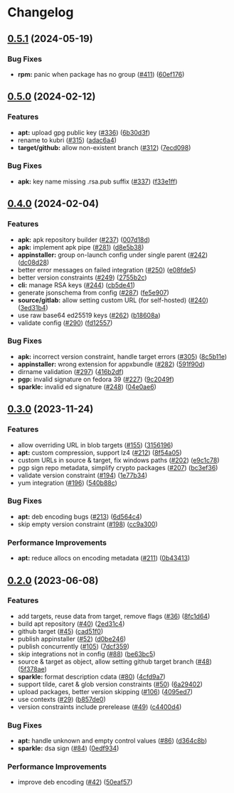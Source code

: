 # Changelog

## [0.5.1](https://github.com/kubri/kubri/compare/v0.5.0...v0.5.1) (2024-05-19)


### Bug Fixes

* **rpm:** panic when package has no group ([#411](https://github.com/kubri/kubri/issues/411)) ([60ef176](https://github.com/kubri/kubri/commit/60ef176a29406812744179c4000fb106af9ca29c))

## [0.5.0](https://github.com/kubri/kubri/compare/v0.4.0...v0.5.0) (2024-02-12)


### Features

* **apt:** upload gpg public key ([#336](https://github.com/kubri/kubri/issues/336)) ([6b30d3f](https://github.com/kubri/kubri/commit/6b30d3f53cd6756d9917f803461645e157f1aa55))
* rename to kubri ([#315](https://github.com/kubri/kubri/issues/315)) ([adac6a4](https://github.com/kubri/kubri/commit/adac6a40c20307baa12a7ec33737540c2cb73094))
* **target/github:** allow non-existent branch ([#312](https://github.com/kubri/kubri/issues/312)) ([7ecd098](https://github.com/kubri/kubri/commit/7ecd0987f9bb91a4bedce64e6e23eea5752e7a7e))


### Bug Fixes

* **apk:** key name missing .rsa.pub suffix ([#337](https://github.com/kubri/kubri/issues/337)) ([f33e1ff](https://github.com/kubri/kubri/commit/f33e1ffce29e293433af7fe948cdff4ab923e150))

## [0.4.0](https://github.com/kubri/kubri/compare/v0.3.0...v0.4.0) (2024-02-04)


### Features

* **apk:** apk repository builder ([#237](https://github.com/kubri/kubri/issues/237)) ([007d18d](https://github.com/kubri/kubri/commit/007d18d7f543d310cf7fe86b394d25e757f31473))
* **apk:** implement apk pipe ([#281](https://github.com/kubri/kubri/issues/281)) ([d8e5b38](https://github.com/kubri/kubri/commit/d8e5b38e1e32ebe916b872206de511f1085b60f0))
* **appinstaller:** group on-launch config under single parent ([#242](https://github.com/kubri/kubri/issues/242)) ([dc08d28](https://github.com/kubri/kubri/commit/dc08d28412446f8cb2bd64e7dcbca0203e9dc742))
* better error messages on failed integration ([#250](https://github.com/kubri/kubri/issues/250)) ([e08fde5](https://github.com/kubri/kubri/commit/e08fde5b180201b3b8127488695d5fb548557f93))
* better version constraints ([#249](https://github.com/kubri/kubri/issues/249)) ([2755b2c](https://github.com/kubri/kubri/commit/2755b2cfce1e47ddcccdfadbb03c72217cd0b5ba))
* **cli:** manage RSA keys ([#244](https://github.com/kubri/kubri/issues/244)) ([cb5de41](https://github.com/kubri/kubri/commit/cb5de41d7a2c623cca7b51c6166457275f5eb14e))
* generate jsonschema from config ([#287](https://github.com/kubri/kubri/issues/287)) ([fe5e907](https://github.com/kubri/kubri/commit/fe5e9070743e664e160acfa88c4abdfd4b3e9160))
* **source/gitlab:** allow setting custom URL (for self-hosted) ([#240](https://github.com/kubri/kubri/issues/240)) ([3ed31b4](https://github.com/kubri/kubri/commit/3ed31b4b66a12511b20737b258e232fefdb6239e))
* use raw base64 ed25519 keys ([#262](https://github.com/kubri/kubri/issues/262)) ([b18608a](https://github.com/kubri/kubri/commit/b18608aa6e8cbf3b6b6ea8fc445feed714fde7ea))
* validate config ([#290](https://github.com/kubri/kubri/issues/290)) ([fd12557](https://github.com/kubri/kubri/commit/fd125570f07107072adb659d3b2c8938eb3294c9))


### Bug Fixes

* **apk:** incorrect version constraint, handle target errors ([#305](https://github.com/kubri/kubri/issues/305)) ([8c5b11e](https://github.com/kubri/kubri/commit/8c5b11e1bf00c85ba01c07ebf94bad55bf5e715d))
* **appinstaller:** wrong extension for appxbundle ([#282](https://github.com/kubri/kubri/issues/282)) ([591f90d](https://github.com/kubri/kubri/commit/591f90d9c32abf9f14262e93a217e0981e2e1ad2))
* dirname validation ([#297](https://github.com/kubri/kubri/issues/297)) ([416b2df](https://github.com/kubri/kubri/commit/416b2df3650057c42b36ef9f1be391e580ad6db6))
* **pgp:** invalid signature on fedora 39 ([#227](https://github.com/kubri/kubri/issues/227)) ([9c2049f](https://github.com/kubri/kubri/commit/9c2049f03bd83478eff84d0611080484e54d3c40))
* **sparkle:** invalid ed signature ([#248](https://github.com/kubri/kubri/issues/248)) ([04e0ae6](https://github.com/kubri/kubri/commit/04e0ae64560d2b2aefa8e15fc07adc9e487a2221))

## [0.3.0](https://github.com/kubri/kubri/compare/v0.2.0...v0.3.0) (2023-11-24)


### Features

* allow overriding URL in blob targets ([#155](https://github.com/kubri/kubri/issues/155)) ([3156196](https://github.com/kubri/kubri/commit/315619652b9c3840a178e7da437a3ecb76cd8207))
* **apt:** custom compression, support lz4 ([#212](https://github.com/kubri/kubri/issues/212)) ([8f54a05](https://github.com/kubri/kubri/commit/8f54a0522e9bf6e298e0d07ad328e25270de4469))
* custom URLs in source & target, fix windows paths ([#202](https://github.com/kubri/kubri/issues/202)) ([e9c1c78](https://github.com/kubri/kubri/commit/e9c1c78bd38b731fd07a56a3a950a83b506e1c24))
* pgp sign repo metadata, simplify crypto packages ([#207](https://github.com/kubri/kubri/issues/207)) ([bc3ef36](https://github.com/kubri/kubri/commit/bc3ef366e666bb34834e022f97374a364089d357))
* validate version constraint ([#194](https://github.com/kubri/kubri/issues/194)) ([1e77b34](https://github.com/kubri/kubri/commit/1e77b34164a9744757249a08db793602b9d63ecc))
* yum integration ([#196](https://github.com/kubri/kubri/issues/196)) ([540b88c](https://github.com/kubri/kubri/commit/540b88ca52c79d29cd1d4878abef96ca0f053747))


### Bug Fixes

* **apt:** deb encoding bugs ([#213](https://github.com/kubri/kubri/issues/213)) ([6d564c4](https://github.com/kubri/kubri/commit/6d564c40aa184eeb354107377d81e44164a79d14))
* skip empty version constraint ([#198](https://github.com/kubri/kubri/issues/198)) ([cc9a300](https://github.com/kubri/kubri/commit/cc9a3006bc9ff057a3a73f32764510e6d25348a7))


### Performance Improvements

* **apt:** reduce allocs on encoding metadata ([#211](https://github.com/kubri/kubri/issues/211)) ([0b43413](https://github.com/kubri/kubri/commit/0b4341385e80578f85841a567b19262f214159a1))

## [0.2.0](https://github.com/kubri/kubri/compare/v0.1.0...v0.2.0) (2023-06-08)


### Features

* add targets, reuse data from target, remove flags ([#36](https://github.com/kubri/kubri/issues/36)) ([8fc1d64](https://github.com/kubri/kubri/commit/8fc1d646415f4fb82a74872f6af8bfff0667781d))
* build apt repository ([#40](https://github.com/kubri/kubri/issues/40)) ([2ed31c4](https://github.com/kubri/kubri/commit/2ed31c4a9d690296ccf62535405d779a2e937d29))
* github target ([#45](https://github.com/kubri/kubri/issues/45)) ([cad51f0](https://github.com/kubri/kubri/commit/cad51f090a595e64c4748a68582f48d98ea65484))
* publish appinstaller ([#52](https://github.com/kubri/kubri/issues/52)) ([d0be246](https://github.com/kubri/kubri/commit/d0be2462cd54118634ca3789a4ab7425736173cc))
* publish concurrently ([#105](https://github.com/kubri/kubri/issues/105)) ([7dcf359](https://github.com/kubri/kubri/commit/7dcf359e63697fab37ddf81ddda5210f618c35e4))
* skip integrations not in config ([#88](https://github.com/kubri/kubri/issues/88)) ([be63bc5](https://github.com/kubri/kubri/commit/be63bc5f379bda44896c9be3271f93147a8cee54))
* source & target as object, allow setting github target branch ([#48](https://github.com/kubri/kubri/issues/48)) ([5f378ae](https://github.com/kubri/kubri/commit/5f378aefff81d112efbc6324fa0cc3e0459d3959))
* **sparkle:** format description cdata ([#80](https://github.com/kubri/kubri/issues/80)) ([4cfd9a7](https://github.com/kubri/kubri/commit/4cfd9a773ad9c7cbd41c735864c1fce809f0611e))
* support tilde, caret & glob version constraints ([#50](https://github.com/kubri/kubri/issues/50)) ([6a29402](https://github.com/kubri/kubri/commit/6a29402d48ebc8234d68ba84bbb29ff3f7651fe6))
* upload packages, better version skipping ([#106](https://github.com/kubri/kubri/issues/106)) ([4095ed7](https://github.com/kubri/kubri/commit/4095ed734f37d3c5ae8ee2bcafaf82f298408c64))
* use contexts ([#29](https://github.com/kubri/kubri/issues/29)) ([b857de0](https://github.com/kubri/kubri/commit/b857de0fd6d89610a5967c8f03b357b60e26e1a7))
* version constraints include prerelease ([#49](https://github.com/kubri/kubri/issues/49)) ([c4400d4](https://github.com/kubri/kubri/commit/c4400d46a952d19683640e4838b63c05aa6c4cc6))


### Bug Fixes

* **apt:** handle unknown and empty control values ([#86](https://github.com/kubri/kubri/issues/86)) ([d364c8b](https://github.com/kubri/kubri/commit/d364c8bfc7cb68a337153457fd499b1e88bfdeee))
* **sparkle:** dsa sign ([#84](https://github.com/kubri/kubri/issues/84)) ([0edf934](https://github.com/kubri/kubri/commit/0edf934139bc7d122e58e2f80d4f7cbf330e2c61))


### Performance Improvements

* improve deb encoding ([#42](https://github.com/kubri/kubri/issues/42)) ([50eaf57](https://github.com/kubri/kubri/commit/50eaf57082d1a3bcc9542af2aae2dc9bd4991480))
